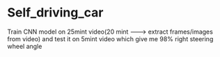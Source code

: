 # Self_driving_car
Train CNN model on 25mint video(20 mint ---> extract frames/images from video) and test it on 5mint video which give me 98% right steering wheel angle
